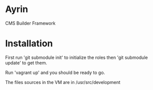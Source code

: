 # Ayrin
CMS Builder Framework

# Installation

First run 'git submodule init' to initialize the roles then 'git submodule update' to get them.

Run 'vagrant up' and you should be ready to go.

The files sources in the VM are in /usr/src/development



